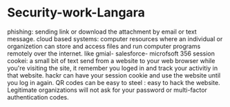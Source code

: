 # Security-work-Langara
phishing: sending link or download the attachment by email or text message.
cloud based systems: computer resources where an individual or organizetion can store and access files and run computer programs remotely over the internet. 
like gmial- salesforce- microfsoft 356
session cookei: a small bit of text send from a website to your web browser while you're visiting the site, it remember you loged in and track your activitiy in that website. hackr can have your session cookie and use the website until you log in again.
QR codes can be easy to steel : easy to hack the website. Legitimate organizations will not ask for your password or multi-factor authentication codes.
